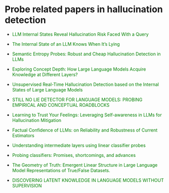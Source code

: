 # Probe related papers in hallucination detection

- <font color="green">LLM Internal States Reveal Hallucination Risk Faced With a Query </font>

- <font color="green">The Internal State of an LLM Knows When It’s Lying</font> 

- <font color="green">Semantic Entropy Probes: Robust and Cheap Hallucination Detection in LLMs </font>

- <font color="green">Exploring Concept Depth: How Large Language Models Acquire Knowledge at Different Layers?</font>

- <font color="green">Unsupervised Real-Time Hallucination Detection based on the Internal States of Large Language Models</font> 

- <font color="green">STILL NO LIE DETECTOR FOR LANGUAGE MODELS: PROBING EMPIRICAL AND CONCEPTUAL ROADBLOCKS </font>

- <font color="green">Learning to Trust Your Feelings: Leveraging Self-awareness in LLMs for Hallucination Mitigation</font>

- <font color="green">Factual Confidence of LLMs: on Reliability and Robustness of Current Estimators </font>

- <font color="green">Understanding intermediate layers using linear classifier probes</font> 

- <font color="green">Probing classifiers: Promises, shortcomings, and advances</font>

- <font color="green">The Geometry of Truth: Emergent Linear Structure in Large Language Model Representations of True/False Datasets. </font>

- <font color="green">DISCOVERING LATENT KNOWLEDGE IN LANGUAGE MODELS WITHOUT SUPERVISION</font> 
